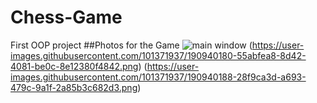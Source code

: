 # Chess-Game
First OOP project
##Photos for the Game
![main window](https://user-images.githubusercontent.com/101371937/190940179-0f3aeaff-51c0-4ba6-879d-69efa0e3619e.png)
(https://user-images.githubusercontent.com/101371937/190940180-55abfea8-8d42-4081-be0c-8e12380f4842.png)
(https://user-images.githubusercontent.com/101371937/190940188-28f9ca3d-a693-479c-9a1f-2a85b3c682d3.png)
